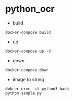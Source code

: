 # python_ocr

* build
```
docker-compose build
```
* up
```
docker-compose up -d
```
* down
```
docker-compose down
```

* image to string
```
dokcer exec -it python3 bash
python sample.py
```
